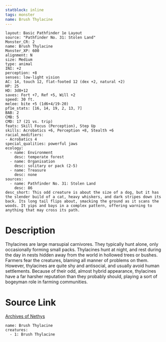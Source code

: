 ```yaml
---
statblock: inline
tags: monster
name: Brush Thylacine
---
```

```statblock
layout: Basic Pathfinder 1e Layout
source: "Pathfinder No. 31: Stolen Land"
Monster_CR: 2
name: Brush Thylacine
Monster_XP: 600
alignment: N
size: Medium
type: animal
INI: +2
perception: +8
senses: low-light vision
AC: 14, touch 12, flat-footed 12 (dex +2, natural +2)
HP: 25
HD: 3d8+12
saves: Fort +7, Ref +5, Will +2
speed: 30 ft.
melee: bite +5 (1d6+4/19-20)
pf1e_stats: [16, 14, 19, 2, 13, 7]
BAB: 2
CMB: 5
CMD: 17 (21 vs. trip)
feats: Skill Focus (Perception), Step Up
skills: Acrobatics +6, Perception +8, Stealth +6
racial_modifiers:
- Acrobatics 4
special_qualities: powerful jaws
ecology:
  - name: Environment
    desc: temperate forest
  - name: Organisation
    desc: solitary or pack (2-5)
  - name: Treasure
    desc: none
sources:
  - name: Pathfinder No. 31: Stolen Land
    desc: 86
desc_short: This odd creature is about the size of a dog, but it has the slender build of a cat, heavy whiskers, and dark stripes down its back. Its long tail flips about, smacking the ground as it scans the woods. It yips and bays in a complex pattern, offering warning to anything that may cross its path.
```
# Description
Thylacines are large marsupial carnivores. They typically hunt alone, only occasionally forming small packs. Thylacines hunt at night, and rest during the day in nests hidden away from the world in hollowed trees or bushes. Farmers fear the creatures, blaming all manner of problems on them. However, thylacines are quite shy and antisocial, and usually avoid human settlements. Because of their odd, almost hybrid appearance, thylacines have a far harsher reputation than they probably should, playing a sort of bogeyman role in farming communities.
# Source Link
[Archives of Nethys](https://aonprd.com/MonsterDisplay.aspx?ItemName=Brush%20Thylacine)
```encounter-table
name: Brush Thylacine
creatures:
  - 1: Brush Thylacine
```
